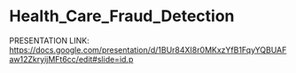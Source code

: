 # Health_Care_Fraud_Detection

PRESENTATION LINK:
https://docs.google.com/presentation/d/1BUr84XI8r0MKxzYfB1FqyYQBUAFaw12ZkryijMFt6cc/edit#slide=id.p
